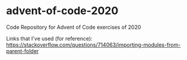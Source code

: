 # advent-of-code-2020
Code Repository for Advent of Code exercises of 2020

Links that I've used (for reference):
https://stackoverflow.com/questions/714063/importing-modules-from-parent-folder
